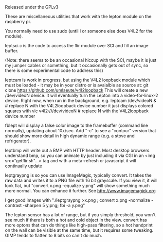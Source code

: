 Released under the GPLv3

These are miscellaneous utilities that work with the lepton module on the raspberry pi.

You normally need to use sudo (until I or someone else does V4L2 for the module).

leptsci.c is the code to access the flir module over SCI and fill an image buffer.

(Note: there seems to be an occasional hiccup with the SCI, maybe it is just my jumper cables or something, but it occasionally gets out of sync, so there is some experimental code to address this)

leptcam is work in progress, but using the V4L2 loopback module which must be loaded - it may be in your distro or is avaialble as source at:
	git clone https://github.com/umlaeute/v4l2loopback
This will create a new /dev/videoN device.
it will eventually turn the Lepton into a video-for-linux-2 device.
Right now, when run in the background, e.g.
	leptcam /dev/videoN & # replace N with the V4L2loopback device number
it just displays colored squares with
	vlc v4l2:///dev/videoN # replace N with the V4L2loopback device number

fblept will display a false color image to the framebuffer (command line normally), updating about 10x/sec.  Add "-c" to see a "contour" version that should show more detail in high dynamic range (e.g. a stove and refrigerator).

leptbmp will write out a BMP with HTTP header.  Most desktop browsers understand bmp, so you can animate by just including it via CGI in an <img src="getflir.sh"...> tag and with a meta-refresh or javascript it will continually update

leptgraypng is so you can use ImageMagic, typically convert.  It takes the raw data and writes it to a PNG file with 16 bit grayscale.  If you view it, it will look flat, but "convert x.png -equalize y.png" will show something much more normal.  You can enhance it further.  See http://www.imagemagick.org

I get good images with "./leptgraypng >x.png ; convert x.png -normalize -contrast -sharpen 5 y.png; fbi -a y.png"

The lepton sensor has a lot of range, but if you simply threshold, you won't see much if there is both a hot and cold object in the view.  convert has more optons that can do things like high-pass filtering, so a hot handprint on the wall can be visible at the same time, but it requires some tweaking.  GIMP tends to flatten to 8 bits so can't do much.

